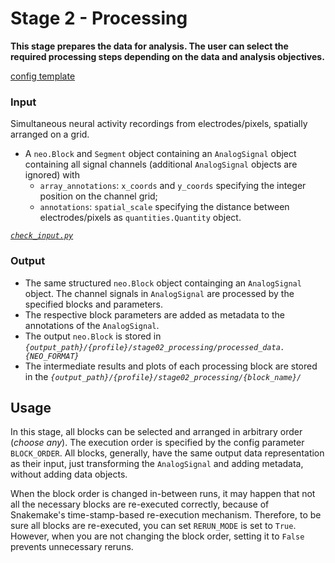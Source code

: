 # Stage 2 - Processing
**This stage prepares the data for analysis. The user can select the required processing steps depending on the data and analysis objectives.**

[config template](configs/config_template.yaml)

### Input
Simultaneous neural activity recordings from electrodes/pixels, spatially arranged on a grid.

* A `neo.Block` and `Segment` object containing an `AnalogSignal` object containing all signal channels (additional `AnalogSignal` objects are ignored) with
    * `array_annotations`: `x_coords` and `y_coords` specifying the integer position on the channel grid;
    * `annotations`: `spatial_scale` specifying the distance between electrodes/pixels as `quantities.Quantity` object.

[_`check_input.py`_](scripts/check_input.py)

### Output
* The same structured `neo.Block` object containging an `AnalogSignal` object. The channel signals in `AnalogSignal` are processed by the specified blocks and parameters.
* The respective block parameters are added as metadata to the annotations of the `AnalogSignal`.
* The output `neo.Block` is stored in _`{output_path}/{profile}/stage02_processing/processed_data.{NEO_FORMAT}`_
* The intermediate results and plots of each processing block are stored in the _`{output_path}/{profile}/stage02_processing/{block_name}/`_

## Usage
In this stage, all blocks can be selected and arranged in arbitrary order (_choose any_). The execution order is specified by the config parameter `BLOCK_ORDER`. All blocks, generally, have the same output data representation as their input, just transforming the `AnalogSignal` and adding metadata, without adding data objects.

When the block order is changed in-between runs, it may happen that not all the necessary blocks are re-executed correctly, because of Snakemake's time-stamp-based re-execution mechanism. Therefore, to be sure all blocks are re-executed, you can set `RERUN_MODE` is set to `True`. However, when you are not changing the block order, setting it to `False` prevents unnecessary reruns.

<!-- 
## Blocks
|Name | Description | Parameters |
|:----|:------------|:-----------|
|__frequency_filter__|low/high/bandpass filters signal|`HIGHPASS_FREQ`, `LOWPASS_FREQ`, `FILTER_ORDER`, `FILTER_FUNCTION`, _`PSD_FREQ_RES`_, _`PSD_OVERLAP`_|
|__background_subtraction__|subtracts average of each channel| |
|__spatial_downsampling__|spatial smoothing by factor|`MACRO_PIXEL_DIM`|
|__normalization__|divides signals by factor|`NORMALIZE_BY`|
|__roi_selection__|masks area of low signal intensity|`INTENSITY_THRESHOLD`|
|__detrending__|removes (linear, quadratic, ..) trends in signals|`DETRENDING_ORDER`|

(_plotting parameters in italic_) -->
